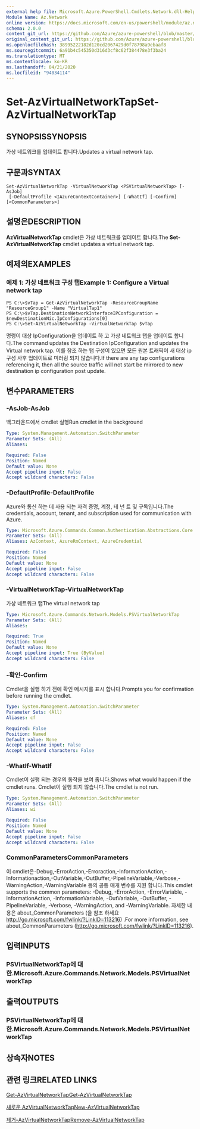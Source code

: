 ```yaml
---
external help file: Microsoft.Azure.PowerShell.Cmdlets.Network.dll-Help.xml
Module Name: Az.Network
online version: https://docs.microsoft.com/en-us/powershell/module/az.network/set-azvirtualnetworktap
schema: 2.0.0
content_git_url: https://github.com/Azure/azure-powershell/blob/master/src/Network/Network/help/Set-AzVirtualNetworkTap.md
original_content_git_url: https://github.com/Azure/azure-powershell/blob/master/src/Network/Network/help/Set-AzVirtualNetworkTap.md
ms.openlocfilehash: 38995222182d120cd2067429d0f78798a9ebaaf8
ms.sourcegitcommit: 6a91b4c545350d316d3cf8c62f384478e3f3ba24
ms.translationtype: MT
ms.contentlocale: ko-KR
ms.lasthandoff: 04/21/2020
ms.locfileid: "94034114"
---
```

# <span data-ttu-id="6ca55-101">Set-AzVirtualNetworkTap</span><span class="sxs-lookup"><span data-stu-id="6ca55-101">Set-AzVirtualNetworkTap</span></span>

## <span data-ttu-id="6ca55-102">SYNOPSIS</span><span class="sxs-lookup"><span data-stu-id="6ca55-102">SYNOPSIS</span></span>
<span data-ttu-id="6ca55-103">가상 네트워크를 업데이트 합니다.</span><span class="sxs-lookup"><span data-stu-id="6ca55-103">Updates a virtual network tap.</span></span>

## <span data-ttu-id="6ca55-104">구문과</span><span class="sxs-lookup"><span data-stu-id="6ca55-104">SYNTAX</span></span>

```
Set-AzVirtualNetworkTap -VirtualNetworkTap <PSVirtualNetworkTap> [-AsJob]
 [-DefaultProfile <IAzureContextContainer>] [-WhatIf] [-Confirm] [<CommonParameters>]
```

## <span data-ttu-id="6ca55-105">설명은</span><span class="sxs-lookup"><span data-stu-id="6ca55-105">DESCRIPTION</span></span>
<span data-ttu-id="6ca55-106">**AzVirtualNetworkTap** cmdlet은 가상 네트워크를 업데이트 합니다.</span><span class="sxs-lookup"><span data-stu-id="6ca55-106">The **Set-AzVirtualNetworkTap** cmdlet updates a virtual network tap.</span></span>

## <span data-ttu-id="6ca55-107">예제의</span><span class="sxs-lookup"><span data-stu-id="6ca55-107">EXAMPLES</span></span>

### <span data-ttu-id="6ca55-108">예제 1: 가상 네트워크 구성 탭</span><span class="sxs-lookup"><span data-stu-id="6ca55-108">Example 1: Configure a Virtual network tap</span></span>
```
PS C:\>$vTap = Get-AzVirtualNetworkTap -ResourceGroupName "ResourceGroup1" -Name "VirtualTap1"
PS C:\>$vTap.DestinationNetworkInterfaceIPConfiguration = $newDestinationNic.IpConfigurations[0]
PS C:\>Set-AzVirtualNetworkTap -VirtualNetworkTap $vTap
```

<span data-ttu-id="6ca55-109">명령이 대상 IpConfiguration을 업데이트 하 고 가상 네트워크 탭을 업데이트 합니다.</span><span class="sxs-lookup"><span data-stu-id="6ca55-109">The command updates the Destination IpConfiguration and updates the Virtual network tap.</span></span>
<span data-ttu-id="6ca55-110">이를 참조 하는 탭 구성이 있으면 모든 원본 트래픽이 새 대상 ip 구성 사후 업데이트로 미러링 되지 않습니다.</span><span class="sxs-lookup"><span data-stu-id="6ca55-110">If there are any tap configurations referencing it, then all the source traffic will not start be mirrored to new destination ip configuration post update.</span></span>

## <span data-ttu-id="6ca55-111">변수</span><span class="sxs-lookup"><span data-stu-id="6ca55-111">PARAMETERS</span></span>

### <span data-ttu-id="6ca55-112">-AsJob</span><span class="sxs-lookup"><span data-stu-id="6ca55-112">-AsJob</span></span>
<span data-ttu-id="6ca55-113">백그라운드에서 cmdlet 실행</span><span class="sxs-lookup"><span data-stu-id="6ca55-113">Run cmdlet in the background</span></span>

```yaml
Type: System.Management.Automation.SwitchParameter
Parameter Sets: (All)
Aliases:

Required: False
Position: Named
Default value: None
Accept pipeline input: False
Accept wildcard characters: False
```

### <span data-ttu-id="6ca55-114">-DefaultProfile</span><span class="sxs-lookup"><span data-stu-id="6ca55-114">-DefaultProfile</span></span>
<span data-ttu-id="6ca55-115">Azure와 통신 하는 데 사용 되는 자격 증명, 계정, 테 넌 트 및 구독입니다.</span><span class="sxs-lookup"><span data-stu-id="6ca55-115">The credentials, account, tenant, and subscription used for communication with Azure.</span></span>

```yaml
Type: Microsoft.Azure.Commands.Common.Authentication.Abstractions.Core.IAzureContextContainer
Parameter Sets: (All)
Aliases: AzContext, AzureRmContext, AzureCredential

Required: False
Position: Named
Default value: None
Accept pipeline input: False
Accept wildcard characters: False
```

### <span data-ttu-id="6ca55-116">-VirtualNetworkTap</span><span class="sxs-lookup"><span data-stu-id="6ca55-116">-VirtualNetworkTap</span></span>
<span data-ttu-id="6ca55-117">가상 네트워크 탭</span><span class="sxs-lookup"><span data-stu-id="6ca55-117">The virtual network tap</span></span>

```yaml
Type: Microsoft.Azure.Commands.Network.Models.PSVirtualNetworkTap
Parameter Sets: (All)
Aliases:

Required: True
Position: Named
Default value: None
Accept pipeline input: True (ByValue)
Accept wildcard characters: False
```

### <span data-ttu-id="6ca55-118">-확인</span><span class="sxs-lookup"><span data-stu-id="6ca55-118">-Confirm</span></span>
<span data-ttu-id="6ca55-119">Cmdlet을 실행 하기 전에 확인 메시지를 표시 합니다.</span><span class="sxs-lookup"><span data-stu-id="6ca55-119">Prompts you for confirmation before running the cmdlet.</span></span>

```yaml
Type: System.Management.Automation.SwitchParameter
Parameter Sets: (All)
Aliases: cf

Required: False
Position: Named
Default value: None
Accept pipeline input: False
Accept wildcard characters: False
```

### <span data-ttu-id="6ca55-120">-WhatIf</span><span class="sxs-lookup"><span data-stu-id="6ca55-120">-WhatIf</span></span>
<span data-ttu-id="6ca55-121">Cmdlet이 실행 되는 경우의 동작을 보여 줍니다.</span><span class="sxs-lookup"><span data-stu-id="6ca55-121">Shows what would happen if the cmdlet runs.</span></span>
<span data-ttu-id="6ca55-122">Cmdlet이 실행 되지 않습니다.</span><span class="sxs-lookup"><span data-stu-id="6ca55-122">The cmdlet is not run.</span></span>

```yaml
Type: System.Management.Automation.SwitchParameter
Parameter Sets: (All)
Aliases: wi

Required: False
Position: Named
Default value: None
Accept pipeline input: False
Accept wildcard characters: False
```

### <span data-ttu-id="6ca55-123">CommonParameters</span><span class="sxs-lookup"><span data-stu-id="6ca55-123">CommonParameters</span></span>
<span data-ttu-id="6ca55-124">이 cmdlet은-Debug,-ErrorAction,-Erroraction,-InformationAction,-Informationaction,-OutVariable,-OutBuffer,-PipelineVariable,-Verbose,-WarningAction,-WarningVariable 등의 공통 매개 변수를 지원 합니다.</span><span class="sxs-lookup"><span data-stu-id="6ca55-124">This cmdlet supports the common parameters: -Debug, -ErrorAction, -ErrorVariable, -InformationAction, -InformationVariable, -OutVariable, -OutBuffer, -PipelineVariable, -Verbose, -WarningAction, and -WarningVariable.</span></span> <span data-ttu-id="6ca55-125">자세한 내용은 about_CommonParameters (을 참조 하세요 http://go.microsoft.com/fwlink/?LinkID=113216) .</span><span class="sxs-lookup"><span data-stu-id="6ca55-125">For more information, see about_CommonParameters (http://go.microsoft.com/fwlink/?LinkID=113216).</span></span>

## <span data-ttu-id="6ca55-126">입력</span><span class="sxs-lookup"><span data-stu-id="6ca55-126">INPUTS</span></span>

### <span data-ttu-id="6ca55-127">PSVirtualNetworkTap에 대 한.</span><span class="sxs-lookup"><span data-stu-id="6ca55-127">Microsoft.Azure.Commands.Network.Models.PSVirtualNetworkTap</span></span>

## <span data-ttu-id="6ca55-128">출력</span><span class="sxs-lookup"><span data-stu-id="6ca55-128">OUTPUTS</span></span>

### <span data-ttu-id="6ca55-129">PSVirtualNetworkTap에 대 한.</span><span class="sxs-lookup"><span data-stu-id="6ca55-129">Microsoft.Azure.Commands.Network.Models.PSVirtualNetworkTap</span></span>

## <span data-ttu-id="6ca55-130">상속자</span><span class="sxs-lookup"><span data-stu-id="6ca55-130">NOTES</span></span>

## <span data-ttu-id="6ca55-131">관련 링크</span><span class="sxs-lookup"><span data-stu-id="6ca55-131">RELATED LINKS</span></span>

[<span data-ttu-id="6ca55-132">Get-AzVirtualNetworkTap</span><span class="sxs-lookup"><span data-stu-id="6ca55-132">Get-AzVirtualNetworkTap</span></span>](./Get-AzVirtualNetworkTap.md)

[<span data-ttu-id="6ca55-133">새로운 AzVirtualNetworkTap</span><span class="sxs-lookup"><span data-stu-id="6ca55-133">New-AzVirtualNetworkTap</span></span>](./New-AzVirtualNetworkTap.md)

[<span data-ttu-id="6ca55-134">제거-AzVirtualNetworkTap</span><span class="sxs-lookup"><span data-stu-id="6ca55-134">Remove-AzVirtualNetworkTap</span></span>](./Remove-AzVirtualNetworkTap.md)
